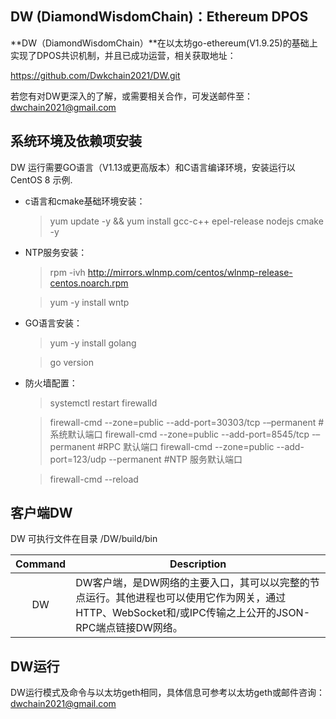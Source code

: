 ## DW (DiamondWisdomChain)：Ethereum DPOS

**DW（DiamondWisdomChain）**在以太坊go-ethereum(V1.9.25)的基础上实现了DPOS共识机制，并且已成功运营，相关获取地址：

 https://github.com/Dwkchain2021/DW.git

若您有对DW更深入的了解，或需要相关合作，可发送邮件至：dwchain2021@gmail.com

## 系统环境及依赖项安装

DW 运行需要GO语言（V1.13或更高版本）和C语言编译环境，安装运行以CentOS 8 示例.

* c语言和cmake基础环境安装：

  >yum update -y && yum install gcc-c++ epel-release nodejs cmake -y

* NTP服务安装：

  > rpm -ivh http://mirrors.wlnmp.com/centos/wlnmp-release-centos.noarch.rpm

  > yum -y install wntp

* GO语言安装：

  > yum -y install golang

  > go version

* 防火墙配置：

  > systemctl restart firewalld

    >firewall-cmd --zone=public --add-port=30303/tcp -–permanent  #系统默认端口
    >firewall-cmd --zone=public --add-port=8545/tcp  -–permanent   #RPC 默认端口 
    >firewall-cmd --zone=public --add-port=123/udp   --permanent   #NTP 服务默认端口

    >firewall-cmd --reload

## 客户端DW

DW 可执行文件在目录 /DW/build/bin

| Command | Description                                                  |
| :-----: | ------------------------------------------------------------ |
|   DW    | DW客户端，是DW网络的主要入口，其可以以完整的节点运行。其他进程也可以使用它作为网关，通过HTTP、WebSocket和/或IPC传输之上公开的JSON-RPC端点链接DW网络。 |

## DW运行

DW运行模式及命令与以太坊geth相同，具体信息可参考以太坊geth或邮件咨询：dwchain2021@gmail.com


